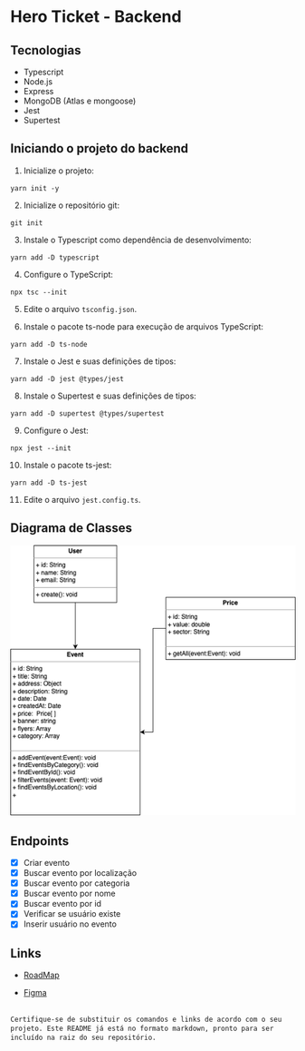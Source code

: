 # Hero Ticket - Backend

## Tecnologias

- Typescript
- Node.js
- Express
- MongoDB (Atlas e mongoose)
- Jest
- Supertest

## Iniciando o projeto do backend

1. Inicialize o projeto:

```shell
yarn init -y
```

2. Inicialize o repositório git:

```shell
git init
```

3. Instale o Typescript como dependência de desenvolvimento:

```shell
yarn add -D typescript
```

4. Configure o TypeScript:

```shell
npx tsc --init
```

5. Edite o arquivo `tsconfig.json`.

6. Instale o pacote ts-node para execução de arquivos TypeScript:

```shell
yarn add -D ts-node
```

7. Instale o Jest e suas definições de tipos:

```shell
yarn add -D jest @types/jest
```

8. Instale o Supertest e suas definições de tipos:

```shell
yarn add -D supertest @types/supertest
```

9. Configure o Jest:

```shell
npx jest --init
```

10. Instale o pacote ts-jest:

```shell
yarn add -D ts-jest
```

11. Edite o arquivo `jest.config.ts`.

## Diagrama de Classes

![Diagrama](/diagrama-classe.png)

## Endpoints

- [x] Criar evento
- [x] Buscar evento por localização
- [x] Buscar evento por categoria
- [x] Buscar evento por nome
- [x] Buscar evento por id
- [x] Verificar se usuário existe
- [x] Inserir usuário no evento

## Links

- [RoadMap](https://herocodebr.notion.site/herocodebr/Semana-do-Her-i-RoadMap-Hero-Tickets-08ef3438d7e84ce899a13c348b653194)

- [Figma](https://www.figma.com/file/u8SIJScBeIMTUUa9JywATo/Hero-Week-02?type=design&node-id=0-1&mode=design&t=bBIdarCUpHEIGGyz-0)

```

Certifique-se de substituir os comandos e links de acordo com o seu projeto. Este README já está no formato markdown, pronto para ser incluído na raiz do seu repositório.
```
